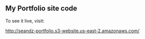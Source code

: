 ## My Portfolio site code

To see it live, visit:

http://seandz-portfolio.s3-website.us-east-2.amazonaws.com/
